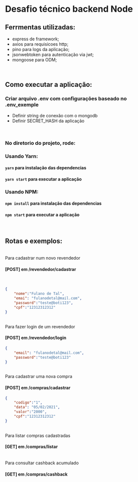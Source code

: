 # Desafio técnico backend Node

## Ferrmentas utilizadas:

- express de framework;
- axios para requisicoes http;
- pino para logs da aplicação;
- jsonwebtoken para autenticação via jwt;
- mongoose para ODM;

<br />

## Como executar a aplicação:

### Criar arquivo .env com configurações baseado no .env_exemple
- Definir string de conexão com o mongodb
- Definir SECRET_HASH da aplicação


<br />

### No diretorio do projeto, rode:

### Usando Yarn:

#### `yarn` para instalação das dependencias

#### `yarn start` para executar a aplicação

### Usando NPM:

#### `npm install` para instalação das dependencias

#### `npm start` para executar a aplicação



<br />

## Rotas e exemplos:

<br />
Para cadastrar num novo revendedor

#### [POST] em /revendedor/cadastrar
<br />

```json
{
	"nome":"Fulano de Tal",
	"emai": "fulanodetal@mail.com",
	"password":"teste@boti123",
	"cpf":"12312312312"
}
```
<br />
Para fazer login de um revendedor

#### [POST] em /revendedor/login


```json
{
	"email": "fulanodetal@mail.com",
	"password":"teste@boti123"
}
```
<br />
Para cadastrar uma nova compra

#### [POST] em /compras/cadastrar


```json
{
	"codigo":"1",
	"data": "05/02/2021",
	"valor":"2000",
	"cpf":"12312312312"
}
```
<br />
Para listar compras cadastradas

#### [GET] em /compras/listar


<br />
Para consultar cashback acumulado

#### [GET] em /compras/cashback
